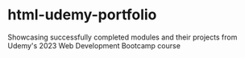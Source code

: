 # html-udemy-portfolio
Showcasing successfully completed modules and their projects from Udemy's 2023 Web Development Bootcamp course
